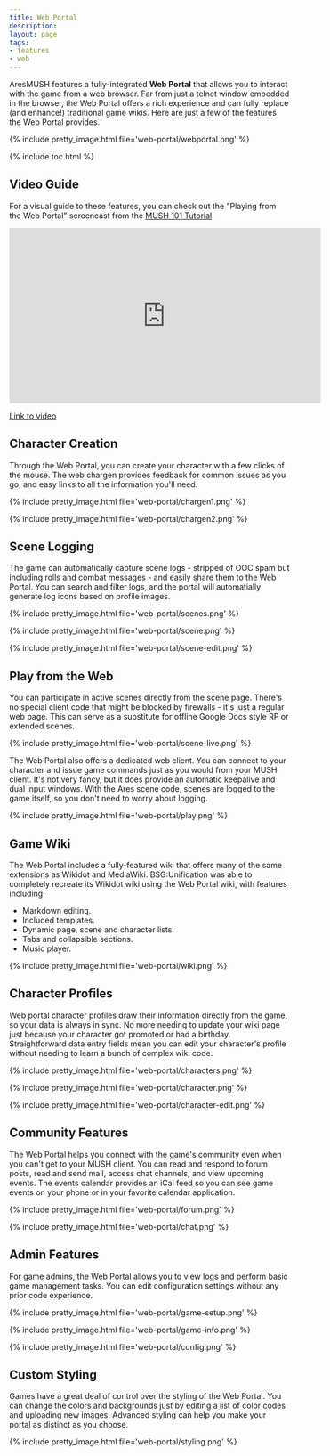 ```yaml
---
title: Web Portal
description: 
layout: page
tags:
- features
- web
---
```


AresMUSH features a fully-integrated **Web Portal** that allows you to interact with the game from a web browser.  Far from just a telnet window embedded in the browser, the Web Portal offers a rich experience and can fully replace (and enhance!) traditional game wikis.  Here are just a few of the features the Web Portal provides.

{% include pretty_image.html file='web-portal/webportal.png' %}

{% include toc.html %}

## Video Guide

For a visual guide to these features, you can check out the "Playing from the Web Portal" screencast from the [MUSH 101 Tutorial](/mush-101/play-webportal.html).

<iframe width="560" height="315" src="https://www.youtube.com/embed/x4RD3SE7EU8" frameborder="0" allow="autoplay; encrypted-media" allowfullscreen></iframe>

[Link to video](https://www.youtube.com/embed/x4RD3SE7EU8)

## Character Creation

Through the Web Portal, you can create your character with a few clicks of the mouse.  The web chargen provides feedback for common issues as you go, and easy links to all the information you'll need.

{% include pretty_image.html file='web-portal/chargen1.png' %}

{% include pretty_image.html file='web-portal/chargen2.png' %}

## Scene Logging

The game can automatically capture scene logs - stripped of OOC spam but including rolls and combat messages - and easily share them to the Web Portal.  You can search and filter logs, and the portal will automatially generate log icons based on profile images.

{% include pretty_image.html file='web-portal/scenes.png' %}

{% include pretty_image.html file='web-portal/scene.png' %}

{% include pretty_image.html file='web-portal/scene-edit.png' %}

## Play from the Web

You can participate in active scenes directly from the scene page.  There's no special client code that might be blocked by firewalls - it's just a regular web page.  This can serve as a substitute for offline Google Docs style RP or extended scenes.

{% include pretty_image.html file='web-portal/scene-live.png' %}

The Web Portal also offers a dedicated web client.  You can connect to your character and issue game commands just as you would from your MUSH client.  It's not very fancy, but it does provide an automatic keepalive and dual input windows.  With the Ares scene code, scenes are logged to the game itself, so you don't need to worry about logging.

{% include pretty_image.html file='web-portal/play.png' %}


## Game Wiki

The Web Portal includes a fully-featured wiki that offers many of the same extensions as Wikidot and MediaWiki.  BSG:Unification was able to completely recreate its Wikidot wiki using the Web Portal wiki, with features including:

* Markdown editing.
* Included templates.
* Dynamic page, scene and character lists.
* Tabs and collapsible sections.
* Music player.

{% include pretty_image.html file='web-portal/wiki.png' %}

## Character Profiles

Web portal character profiles draw their information directly from the game, so your data is always in sync.  No more needing to update your wiki page just because your character got promoted or had a birthday.  Straightforward data entry fields mean you can edit your character's profile without needing to learn a bunch of complex wiki code.

{% include pretty_image.html file='web-portal/characters.png' %}

{% include pretty_image.html file='web-portal/character.png' %}

{% include pretty_image.html file='web-portal/character-edit.png' %}


## Community Features

The Web Portal helps you connect with the game's community even when you can't get to your MUSH client.  You can read and respond to forum posts, read and send mail, access chat channels, and view upcoming events.  The events calendar provides an iCal feed so you can see game events on your phone or in your favorite calendar application.

{% include pretty_image.html file='web-portal/forum.png' %}

{% include pretty_image.html file='web-portal/chat.png' %}


## Admin Features

For game admins, the Web Portal allows you to view logs and perform basic game management tasks.  You can edit configuration settings without any prior code experience.

{% include pretty_image.html file='web-portal/game-setup.png' %}

{% include pretty_image.html file='web-portal/game-info.png' %}

{% include pretty_image.html file='web-portal/config.png' %}

## Custom Styling

Games have a great deal of control over the styling of the Web Portal.  You can change the colors and backgrounds just by editing a list of color codes and uploading new images.  Advanced styling can help you make your portal as distinct as you choose.

{% include pretty_image.html file='web-portal/styling.png' %}
